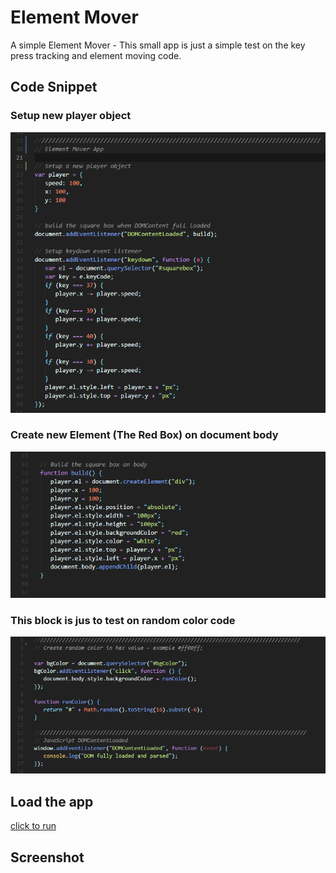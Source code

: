 # Element Mover
A simple Element Mover - This small app is just a simple test on the key press tracking and element moving code.

## Code Snippet
### Setup new player object
![](01elmover.png)

### Create new Element (The Red Box) on document body
![](02elmover.png)

### This block is jus to test on random color code
![](03elmover.png)

## Load the app
[click to run](https://monksedo.github.io/ElementMover/)

## Screenshot
![]()

